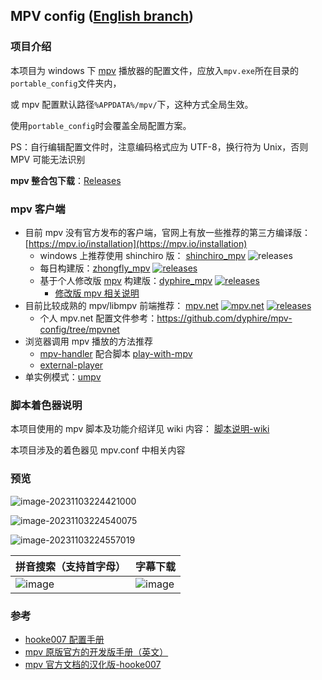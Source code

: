 ## MPV config ([English branch](https://github.com/dyphire/mpv-config/tree/eng))

### 项目介绍

本项目为 windows 下 [mpv](https://github.com/mpv-player/mpv) 播放器的配置文件，应放入`mpv.exe`所在目录的`portable_config`文件夹内，

或 mpv 配置默认路径`%APPDATA%/mpv/`下，这种方式全局生效。

使用`portable_config`时会覆盖全局配置方案。

PS：自行编辑配置文件时，注意编码格式应为 UTF-8，换行符为 Unix，否则 MPV 可能无法识别

**mpv 整合包下载**：[Releases](https://github.com/dyphire/mpv-config/releases)

### mpv 客户端

- 目前 mpv 没有官方发布的客户端，官网上有放一些推荐的第三方编译版：[https://mpv.io/installation](https://mpv.io/installation)
  - windows 上推荐使用 shinchiro 版： [shinchiro_mpv](https://github.com/shinchiro/mpv-winbuild-cmake/releases) ![releases](https://img.shields.io/github/v/release/shinchiro/mpv-winbuild-cmake)
  - 每日构建版：[zhongfly_mpv](https://github.com/zhongfly/mpv-winbuild) [![releases](https://img.shields.io/github/v/release/zhongfly/mpv-winbuild)](https://github.com/zhongfly/mpv-winbuild/releases)
  - 基于个人修改版 [mpv](https://github.com/dyphire/mpv/tree/patch) 构建版：[dyphire_mpv](https://github.com/dyphire/mpv-winbuild) [![releases](https://img.shields.io/github/v/release/dyphire/mpv-winbuild)](https://github.com/dyphire/mpv-winbuild/releases)
    - [修改版 mpv 相关说明](https://github.com/dyphire/mpv-config/discussions/7)
- 目前比较成熟的 mpv/libmpv 前端推荐： [mpv.net](https://github.com/mpvnet-player/mpv.net) [![mpv.net](https://flat.badgen.net/github/last-commit/mpvnet-player/mpv.net?scale=1.0&cache=1800)](https://github.com/mpvnet-player/mpv.net) [![releases](https://img.shields.io/github/v/release/mpvnet-player/mpv.net)](https://github.com/mpvnet-player/mpv.net/releases)
  - 个人 mpv.net 配置文件参考：https://github.com/dyphire/mpv-config/tree/mpvnet
- 浏览器调用 mpv 播放的方法推荐
  - [mpv-handler](https://github.com/akiirui/mpv-handler) 配合脚本 [play-with-mpv](https://greasyfork.org/zh-CN/scripts/416271-play-with-mpv)
  - [external-player](https://github.com/LuckyPuppy514/external-player)
- 单实例模式：[umpv](https://github.com/zhongfly/umpv-go)

### 脚本着色器说明

本项目使用的 mpv 脚本及功能介绍详见 wiki 内容： [脚本说明-wiki](https://github.com/dyphire/mpv-config/wiki/脚本说明)

本项目涉及的着色器见 mpv.conf 中相关内容

### 预览

 ![image-20231103224421000](https://cdn.jsdelivr.net/gh/dyphire/PicGo/img/2023/11/03/image-20231103224421000.png)

![image-20231103224540075](https://cdn.jsdelivr.net/gh/dyphire/PicGo/img/2023/11/03/image-20231103224540075.png)

![image-20231103224557019](https://cdn.jsdelivr.net/gh/dyphire/PicGo/img/2023/11/03/image-20231103224557019.png)

| 拼音搜索（支持首字母）                                                                                    | 字幕下载                                                                                           |
| ---------------------------------------------------------------------------------------------- | ---------------------------------------------------------------------------------------------- |
| ![image](https://cdn.jsdelivr.net/gh/dyphire/PicGo/img/2023/11/03/image-20231103224614449.png) | ![image](https://cdn.jsdelivr.net/gh/dyphire/PicGo/img/2023/11/03/image-20231103224721066.png) |

### 参考

* [hooke007 配置手册](https://hooke007.github.io/mpv-lazy/mpv.html)
* [mpv 原版官方的开发版手册（英文）](https://mpv.io/manual/master/)
* [mpv 官方文档的汉化版-hooke007](https://github.com/hooke007/mpv_doc-CN)

